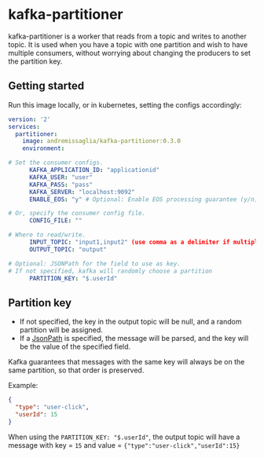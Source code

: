 # kafka-partitioner

kafka-partitioner is a worker that reads from a topic and writes to another topic. 
It is used when you have a topic with one partition and wish to have multiple consumers, without worrying about changing
the producers to set the partition key.


## Getting started
Run this image locally, or in kubernetes, setting the configs accordingly:

```yaml
version: '2'
services:
  partitioner:
    image: andremissaglia/kafka-partitioner:0.3.0
    environment:

# Set the consumer configs.
      KAFKA_APPLICATION_ID: "applicationid"
      KAFKA_USER: "user"
      KAFKA_PASS: "pass"
      KAFKA_SERVER: "localhost:9092"
      ENABLE_EOS: "y" # Optional: Enable EOS processing guarantee (y/n)

# Or, specify the consumer config file.
      CONFIG_FILE: ""

# Where to read/write.
      INPUT_TOPIC: "input1,input2" (use comma as a delimiter if multiple topics)
      OUTPUT_TOPIC: "output"

# Optional: JSONPath for the field to use as key.
# If not specified, kafka will randomly choose a partition
      PARTITION_KEY: "$.userId"
```

## Partition key
* If not specified, the key in the output topic will be null, and a random partition will be assigned.
* If a [JsonPath](https://github.com/json-path/JsonPath) is specified, the message will be parsed, and the key will be 
the value of the specified field. 

Kafka guarantees that messages with the same key will always be on the same partition, so that order is preserved. 

Example:

```json
{
  "type": "user-click",
  "userId": 15
}
```

When using the `PARTITION_KEY: "$.userId"`, the output topic will have a message with key = `15` and value = `{"type":"user-click","userId":15}`
